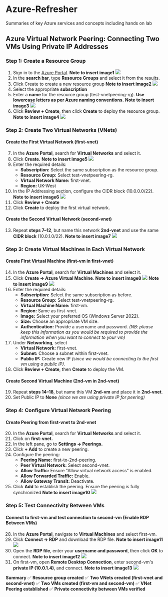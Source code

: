 # Azure-Refresher
Summaries of key Azure services and concepts including hands on lab

## Azure Virtual Network Peering: Connecting Two VMs Using Private IP Addresses

### Step 1: Create a Resource Group
1.	Sign in to the [Azure Portal](https://portal.azure.com).
**Note to insert image1**
![](/Assets/1..png)
3. In the **search bar**, type **Resource Groups** and select it from the results.
4. Click Create to create a new resource group
**Note to insert image2**
![](/Assets/2..png)
6. Select the appropriate **subscription**
7. Enter a **name** for the resource group (test-vnetpeering-rg). **Use lowercase letters as per Azure naming conventions.**
**Note to insert image3**
![](/Assets/3..png)
9. Click **Review + Create**, then click **Create** to deploy the resource group.
**Note to insert image4**
![](/Assets/4..png)
### Step 2: Create Two Virtual Networks (VNets)
#### Create the First Virtual Network (first-vnet)
7. In the **Azure Portal**, search for **Virtual Networks** and select it.
8. Click **Create.**
**Note to insert image5**
![](/Assets/5..png)
10. Enter the required details:
    - **Subscription:** Select the same subscription as the resource group.
    - **Resource Group:** Select test-vnetpeering-rg.
    - **Virtual Network Name:** first-vnet.
    - **Region:** UK-West
11. In the IP Addressing section, configure the CIDR block (10.0.0.0/22).
**Note to insert image6**
![](/Assets/6..png)
13.	Click **Review + Create**
14.	Click **Create** to deploy the first virtual network.
#### Create the Second Virtual Network (second-vnet)
13. Repeat **steps 7–12**, but name this network **2nd-vnet** and use the same **CIDR block** (10.0.1.0/22).
**Note to insert image7**
![](/Assets/7..png)
### Step 3: Create Virtual Machines in Each Virtual Network
#### Create First Virtual Machine (first-vm in first-vnet)
14. In the **Azure Portal**, search for **Virtual Machines** and select it.
15. Click **Create → Azure Virtual Machine**.
**Note to insert image8**
![](/Assets/8..png)
**Note to insert image9**
![](/Assets/9..png)
17. Enter the required details:
    - **Subscription:** Select the same subscription as before.
    - **Resource Group:** Select test-vnetpeering-rg.
    - **Virtual Machine Name:** first-vm.
    - **Region:** Same as first-vnet.
    - **Image:** Select your preferred OS (Windows Server 2022).
    - **Size:** Choose an appropriate VM size.
    - **Authentication:** Provide a username and password. *(NB: please keep this information as you would be required to provide the information when you want to connect to your vm)*
18.	Under **Networking**, select
    - **Virtual Network:** first-vnet.
    - **Subnet:** Choose a subnet within first-vnet.
    - **Public IP:** Create new IP  *(since we would be connecting to the first vm using a public IP).*
19. Click **Review + Create**, then **Create** to deploy the VM.
#### Create Second Virtual Machine (2nd-vm in 2nd-vnet)
19. Repeat **steps 14–18**, but name this VM **2nd-vm** and place it in **2nd-vnet**.
20. Set Public IP to **None** *(since we are using private IP for peering)*

### Step 4: Configure Virtual Network Peering
#### Create Peering from first-vnet to 2nd-vnet
20. In the **Azure Portal**, search for **Virtual Networks** and select it.
21.	Click on **first-vnet.**
22.	In the left pane, go to **Settings → Peerings.**
23.	Click **+ Add** to create a new peering.
24.	Configure the peering:
    - **Peering Name:** first-to-2nd-peering.
    - **Peer Virtual Network:** Select second-vnet.
    - **Allow Traffic:** Ensure "Allow virtual network access" is enabled.
    - **Allow Forwarded Traffic:** Enable.
    - **Allow Gateway Transit:** Deactivate.
25.	Click **Add** to establish the peering. Ensure the peering is fully synchronized
    **Note to insert image10**
   	![](/Assets/10..png)

### Step 5: Test Connectivity Between VMs
#### Connect to first-vm and test connection to second-vm (Enable RDP Between VMs)
28. In the **Azure Portal**, navigate to **Virtual Machines** and select first-vm.
29.	Click **Connect → RDP** and download the RDP file.
    **Note to insert image11**
   	![](/Assets/11..png)
31. Open the **RDP file**, enter your **username and password**, then click **OK** to connect.
    **Note to insert image12**
    ![](/Assets/12..png)
33.	On first-vm, open **Remote Desktop Connection**, enter second-vm's **private IP (10.0.1.4)**, and connect.
    **Note to insert image13**
   	![](/Assets/13..png)


**Summary**
✅ **Resource group created**
✅ **Two VNets created (first-vnet and second-vnet)**
✅ **Two VMs created (first-vm and second-vm)**
✅ **VNet Peering established**
✅ **Private connectivity between VMs verified**


    




